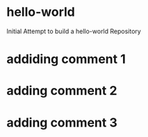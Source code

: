 # hello-world
Initial Attempt to build a hello-world Repository
# addiding comment 1
# adding comment 2
# adding comment 3
